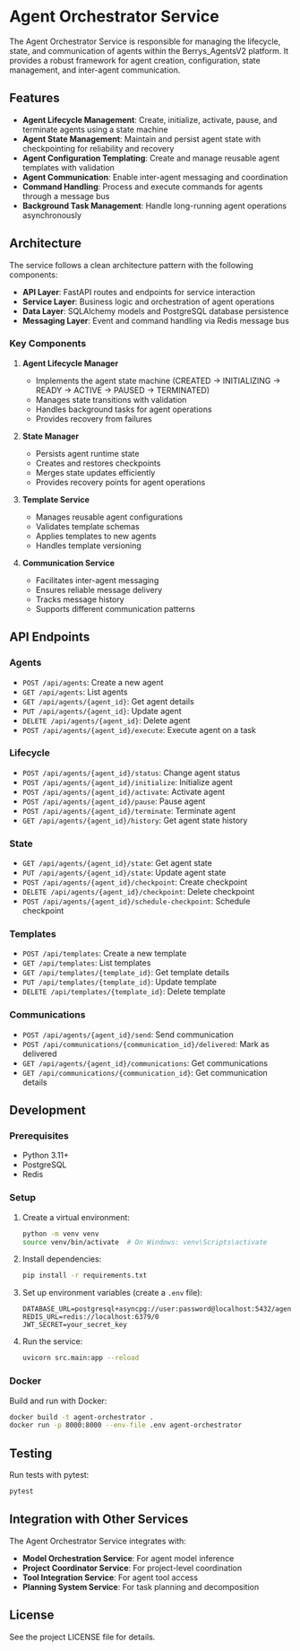 # Agent Orchestrator Service

The Agent Orchestrator Service is responsible for managing the lifecycle, state, and communication of agents within the Berrys_AgentsV2 platform. It provides a robust framework for agent creation, configuration, state management, and inter-agent communication.

## Features

- **Agent Lifecycle Management**: Create, initialize, activate, pause, and terminate agents using a state machine
- **Agent State Management**: Maintain and persist agent state with checkpointing for reliability and recovery
- **Agent Configuration Templating**: Create and manage reusable agent templates with validation
- **Agent Communication**: Enable inter-agent messaging and coordination
- **Command Handling**: Process and execute commands for agents through a message bus
- **Background Task Management**: Handle long-running agent operations asynchronously

## Architecture

The service follows a clean architecture pattern with the following components:

- **API Layer**: FastAPI routes and endpoints for service interaction
- **Service Layer**: Business logic and orchestration of agent operations
- **Data Layer**: SQLAlchemy models and PostgreSQL database persistence
- **Messaging Layer**: Event and command handling via Redis message bus

### Key Components

1. **Agent Lifecycle Manager**
   - Implements the agent state machine (CREATED → INITIALIZING → READY → ACTIVE → PAUSED → TERMINATED)
   - Manages state transitions with validation
   - Handles background tasks for agent operations
   - Provides recovery from failures

2. **State Manager**
   - Persists agent runtime state
   - Creates and restores checkpoints
   - Merges state updates efficiently
   - Provides recovery points for agent operations

3. **Template Service**
   - Manages reusable agent configurations
   - Validates template schemas
   - Applies templates to new agents
   - Handles template versioning

4. **Communication Service**
   - Facilitates inter-agent messaging
   - Ensures reliable message delivery
   - Tracks message history
   - Supports different communication patterns

## API Endpoints

### Agents

- `POST /api/agents`: Create a new agent
- `GET /api/agents`: List agents
- `GET /api/agents/{agent_id}`: Get agent details
- `PUT /api/agents/{agent_id}`: Update agent
- `DELETE /api/agents/{agent_id}`: Delete agent
- `POST /api/agents/{agent_id}/execute`: Execute agent on a task

### Lifecycle

- `POST /api/agents/{agent_id}/status`: Change agent status
- `POST /api/agents/{agent_id}/initialize`: Initialize agent
- `POST /api/agents/{agent_id}/activate`: Activate agent
- `POST /api/agents/{agent_id}/pause`: Pause agent
- `POST /api/agents/{agent_id}/terminate`: Terminate agent
- `GET /api/agents/{agent_id}/history`: Get agent state history

### State

- `GET /api/agents/{agent_id}/state`: Get agent state
- `PUT /api/agents/{agent_id}/state`: Update agent state
- `POST /api/agents/{agent_id}/checkpoint`: Create checkpoint
- `DELETE /api/agents/{agent_id}/checkpoint`: Delete checkpoint
- `POST /api/agents/{agent_id}/schedule-checkpoint`: Schedule checkpoint

### Templates

- `POST /api/templates`: Create a new template
- `GET /api/templates`: List templates
- `GET /api/templates/{template_id}`: Get template details
- `PUT /api/templates/{template_id}`: Update template
- `DELETE /api/templates/{template_id}`: Delete template

### Communications

- `POST /api/agents/{agent_id}/send`: Send communication
- `POST /api/communications/{communication_id}/delivered`: Mark as delivered
- `GET /api/agents/{agent_id}/communications`: Get communications
- `GET /api/communications/{communication_id}`: Get communication details

## Development

### Prerequisites

- Python 3.11+
- PostgreSQL
- Redis

### Setup

1. Create a virtual environment:
   ```bash
   python -m venv venv
   source venv/bin/activate  # On Windows: venv\Scripts\activate
   ```

2. Install dependencies:
   ```bash
   pip install -r requirements.txt
   ```

3. Set up environment variables (create a `.env` file):
   ```
   DATABASE_URL=postgresql+asyncpg://user:password@localhost:5432/agent_orchestrator
   REDIS_URL=redis://localhost:6379/0
   JWT_SECRET=your_secret_key
   ```

4. Run the service:
   ```bash
   uvicorn src.main:app --reload
   ```

### Docker

Build and run with Docker:

```bash
docker build -t agent-orchestrator .
docker run -p 8000:8000 --env-file .env agent-orchestrator
```

## Testing

Run tests with pytest:

```bash
pytest
```

## Integration with Other Services

The Agent Orchestrator Service integrates with:

- **Model Orchestration Service**: For agent model inference
- **Project Coordinator Service**: For project-level coordination
- **Tool Integration Service**: For agent tool access
- **Planning System Service**: For task planning and decomposition

## License

See the project LICENSE file for details.
